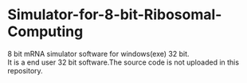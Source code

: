 # Simulator-for-8-bit-Ribosomal-Computing
8 bit mRNA simulator software for windows(exe) 32 bit.<br/>
It is a end user 32 bit software.The source code is not uploaded in this repository.
